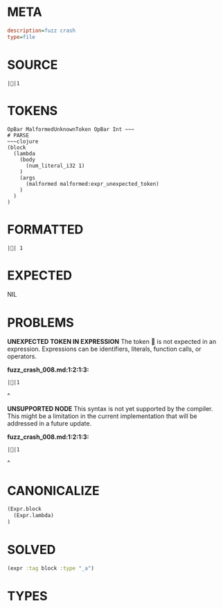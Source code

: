 # META
~~~ini
description=fuzz crash
type=file
~~~
# SOURCE
~~~roc
||1
~~~
# TOKENS
~~~text
OpBar MalformedUnknownToken OpBar Int ~~~
# PARSE
~~~clojure
(block
  (lambda
    (body
      (num_literal_i32 1)
    )
    (args
      (malformed malformed:expr_unexpected_token)
    )
  )
)
~~~
# FORMATTED
~~~roc
|| 1
~~~
# EXPECTED
NIL
# PROBLEMS
**UNEXPECTED TOKEN IN EXPRESSION**
The token **** is not expected in an expression.
Expressions can be identifiers, literals, function calls, or operators.

**fuzz_crash_008.md:1:2:1:3:**
```roc
||1
```
 ^


**UNSUPPORTED NODE**
This syntax is not yet supported by the compiler.
This might be a limitation in the current implementation that will be addressed in a future update.

**fuzz_crash_008.md:1:2:1:3:**
```roc
||1
```
 ^


# CANONICALIZE
~~~clojure
(Expr.block
  (Expr.lambda)
)
~~~
# SOLVED
~~~clojure
(expr :tag block :type "_a")
~~~
# TYPES
~~~roc
~~~
